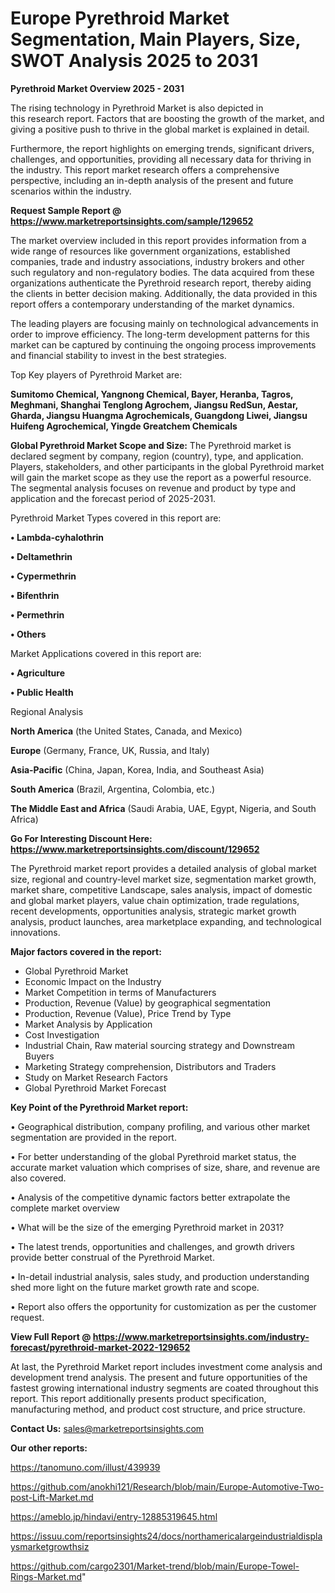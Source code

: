 # Europe Pyrethroid Market Segmentation, Main Players, Size, SWOT Analysis 2025 to 2031

<Strong> Pyrethroid Market Overview 2025 - 2031</strong>

The rising technology in Pyrethroid Market is also depicted in this research report. Factors that are boosting the growth of the market, and giving a positive push to thrive in the global market is explained in detail.

Furthermore, the report highlights on emerging trends, significant drivers, challenges, and opportunities, providing all necessary data for thriving in the industry. This report market research offers a comprehensive perspective, including an in-depth analysis of the present and future scenarios within the industry.

<strong>Request Sample Report @ <a href=https://www.marketreportsinsights.com/sample/129652>https://www.marketreportsinsights.com/sample/129652</a></strong>

The market overview included in this report provides information from a wide range of resources like government organizations, established companies, trade and industry associations, industry brokers and other such regulatory and non-regulatory bodies. The data acquired from these organizations authenticate the Pyrethroid research report, thereby aiding the clients in better decision making. Additionally, the data provided in this report offers a contemporary understanding of the market dynamics.

The leading players are focusing mainly on technological advancements in order to improve efficiency. The long-term development patterns for this market can be captured by continuing the ongoing process improvements and financial stability to invest in the best strategies.

Top Key players of Pyrethroid Market are:

<strong>Sumitomo Chemical, Yangnong Chemical, Bayer, Heranba, Tagros, Meghmani, Shanghai Tenglong Agrochem, Jiangsu RedSun, Aestar, Gharda, Jiangsu Huangma Agrochemicals, Guangdong Liwei, Jiangsu Huifeng Agrochemical, Yingde Greatchem Chemicals</strong>

<strong><b>Global Pyrethroid Market Scope and Size:</b></strong>
The Pyrethroid market is declared segment by company, region (country), type, and application. Players, stakeholders, and other participants in the global Pyrethroid market will gain the market scope as they use the report as a powerful resource. The segmental analysis focuses on revenue and product by type and application and the forecast period of 2025-2031.

Pyrethroid Market Types covered in this report are:

<strong>• Lambda-cyhalothrin

• Deltamethrin

• Cypermethrin

• Bifenthrin

• Permethrin

• Others</strong>

Market Applications covered in this report are:

<strong>• Agriculture

• Public Health</strong> 

Regional Analysis

<strong>North America</strong> (the United States, Canada, and Mexico)

<strong>Europe</strong> (Germany, France, UK, Russia, and Italy)

<strong>Asia-Pacific</strong> (China, Japan, Korea, India, and Southeast Asia)

<strong>South America</strong> (Brazil, Argentina, Colombia, etc.)

<strong>The Middle East and Africa</strong> (Saudi Arabia, UAE, Egypt, Nigeria, and South Africa)

<strong>Go For Interesting Discount Here: <a href=https://www.marketreportsinsights.com/discount/129652>https://www.marketreportsinsights.com/discount/129652</a></strong>

The Pyrethroid market report provides a detailed analysis of global market size, regional and country-level market size, segmentation market growth, market share, competitive Landscape, sales analysis, impact of domestic and global market players, value chain optimization, trade regulations, recent developments, opportunities analysis, strategic market growth analysis, product launches, area marketplace expanding, and technological innovations.

<strong><b>Major factors covered in the report:</b></strong>
<ul>
  <li>Global Pyrethroid Market </li>
  <li>Economic Impact on the Industry</li>
  <li>Market Competition in terms of Manufacturers</li>
  <li>Production, Revenue (Value) by geographical segmentation</li>
  <li>Production, Revenue (Value), Price Trend by Type</li>
  <li>Market Analysis by Application</li>
  <li>Cost Investigation</li>
  <li>Industrial Chain, Raw material sourcing strategy and Downstream Buyers</li>
  <li>Marketing Strategy comprehension, Distributors and Traders</li>
  <li>Study on Market Research Factors</li>
  <li>Global Pyrethroid Market Forecast</li>
</ul>

<strong><b>Key Point of the Pyrethroid Market report:</b></strong>

• Geographical distribution, company profiling, and various other market segmentation are provided in the report.

• For better understanding of the global Pyrethroid market status, the accurate market valuation which comprises of size, share, and revenue are also covered.

• Analysis of the competitive dynamic factors better extrapolate the complete market overview

• What will be the size of the emerging Pyrethroid market in 2031?

• The latest trends, opportunities and challenges, and growth drivers provide better construal of the Pyrethroid Market.

• In-detail industrial analysis, sales study, and production understanding shed more light on the future market growth rate and scope.

• Report also offers the opportunity for customization as per the customer request.

<strong><b>View Full Report @ <a href=https://www.marketreportsinsights.com/industry-forecast/pyrethroid-market-2022-129652>https://www.marketreportsinsights.com/industry-forecast/pyrethroid-market-2022-129652</a></b></strong>


At last, the Pyrethroid Market report includes investment come analysis and development trend analysis. The present and future opportunities of the fastest growing international industry segments are coated throughout this report. This report additionally presents product specification, manufacturing method, and product cost structure, and price structure.

<strong>Contact Us:</strong>
sales@marketreportsinsights.com

<strong>Our other reports:</strong>

<a href=https://tanomuno.com/illust/439939>https://tanomuno.com/illust/439939</a>

<a href=https://github.com/anokhi121/Research/blob/main/Europe-Automotive-Two-post-Lift-Market.md>https://github.com/anokhi121/Research/blob/main/Europe-Automotive-Two-post-Lift-Market.md</a>

<a href=https://ameblo.jp/hindavi/entry-12885319645.html>https://ameblo.jp/hindavi/entry-12885319645.html</a>

<a href=https://issuu.com/reportsinsights24/docs/northamericalargeindustrialdisplaysmarketgrowthsiz>https://issuu.com/reportsinsights24/docs/northamericalargeindustrialdisplaysmarketgrowthsiz</a>

<a href=https://github.com/cargo2301/Market-trend/blob/main/Europe-Towel-Rings-Market.md>https://github.com/cargo2301/Market-trend/blob/main/Europe-Towel-Rings-Market.md</a>"
